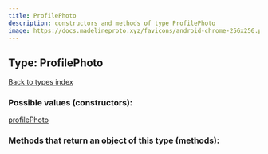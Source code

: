 ```yaml
---
title: ProfilePhoto
description: constructors and methods of type ProfilePhoto
image: https://docs.madelineproto.xyz/favicons/android-chrome-256x256.png
---
```

## Type: ProfilePhoto  
[Back to types index](index.md)



### Possible values (constructors):

[profilePhoto](../constructors/profilePhoto.md)  



### Methods that return an object of this type (methods):




